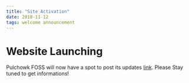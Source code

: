 ```yaml
---
title: "Site Activation"
date: 2018-11-12
tags: welcome announcement
---
```

# Website Launching
Pulchowk FOSS will now have a spot to post its updates [link](http://foss-pulchowk.github.io/).
Please Stay tuned to get informations!
